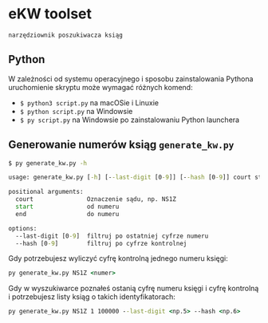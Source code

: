 # eKW toolset

    narzędziownik poszukiwacza ksiąg

## Python

W zależności od systemu operacyjnego i sposobu zainstalowania Pythona
uruchomienie skryptu może wymagać różnych komend:

- `$ python3 script.py` na macOSie i Linuxie
- `$ python script.py` na Windowsie
- `$ py script.py` na Windowsie po zainstalowaniu Python launchera

## Generowanie numerów ksiąg `generate_kw.py`

```bat
$ py generate_kw.py -h        

usage: generate_kw.py [-h] [--last-digit [0-9]] [--hash [0-9]] court start [end]

positional arguments:
  court               Oznaczenie sądu, np. NS1Z
  start               od numeru
  end                 do numeru

options:
  --last-digit [0-9]  filtruj po ostatniej cyfrze numeru
  --hash [0-9]        filtruj po cyfrze kontrolnej
```

Gdy potrzebujesz wyliczyć cyfrę kontrolną jednego numeru księgi:

```bat
py generate_kw.py NS1Z <numer>
```

Gdy w wyszukiwarce poznałeś ostanią cyfrę numeru księgi i cyfrę kontrolną
i potrzebujesz listy ksiąg o takich identyfikatorach:

```bat
py generate_kw.py NS1Z 1 100000 --last-digit <np.5> --hash <np.6>
```